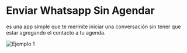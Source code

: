 # Enviar Whatsapp Sin Agendar

es una app simple que te mermite iniciar una conversación sin tener que estar agregando el contacto a tu agenda.

![Ejemplo 1](https://github.com/diegominetti/EnviarWhatsappSinAgendar/images/psCelular.jpg)
